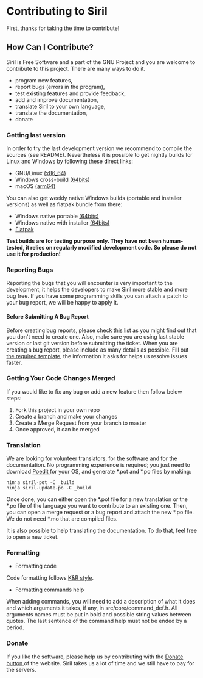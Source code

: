 # Contributing to Siril

First, thanks for taking the time to contribute!

## How Can I Contribute?

Siril is Free Software and a part of the GNU Project and you are welcome to contribute to this project. There are many ways to do it.

 * program new features,
 * report bugs (errors in the program),
 * test existing features and provide feedback,
 * add and improve documentation,
 * translate Siril to your own language,
 * translate the documentation,
 * donate
 
### Getting last version

In order to try the last development version we recommend to compile the sources (see README). Nevertheless it is possible to get nightly builds for Linux and Windows by following these direct links:

 * GNU/Linux [(x86_64)](https://gitlab.com/free-astro/siril/-/jobs/artifacts/master/download?job=appimage-nightly)
 * Windows cross-build [(64bits)](https://gitlab.com/free-astro/siril/-/jobs/artifacts/master/download?job=win64-nightly)
 * macOS [(arm64)](https://gitlab.com/free-astro/siril/-/jobs/artifacts/master/download?job=siril-macos:%20[macosarm])


You can also get weekly native Windows builds (portable and installer versions) as well as flatpak bundle from there:
 * Windows native portable [(64bits)](https://gitlab.com/free-astro/siril/-/jobs/artifacts/master/download?job=win64-native-nightly)
 * Windows native with installer [(64bits)](https://gitlab.com/free-astro/siril/-/jobs/artifacts/master/download?job=win64-native-installer)
 * [Flatpak](https://gitlab.com/free-astro/siril/-/jobs/artifacts/master/download?job=flatpak-nightly)
 
 **Test builds are for testing purpose only. They have not been human-tested, it relies on regularly modified development code. So please do not use it for production!**
 
### Reporting Bugs

Reporting the bugs that you will encounter is very important to the development, it helps the developers to make Siril more stable and more bug free. If you have some programming skills you can attach a patch to your bug report, we will be happy to apply it.

#### Before Submitting A Bug Report

Before creating bug reports, please check [this list](https://gitlab.com/free-astro/siril/issues) as you might find out that you don't need to create one. Also, make sure you are using last stable version or last git version before submitting the ticket. 
When you are creating a bug report, please include as many details as possible. Fill out [the required template](https://gitlab.com/free-astro/siril/blob/master/.gitlab/issue_templates/bug.md), the information it asks for helps us resolve issues faster.

### Getting Your Code Changes Merged

If you would like to fix any bug or add a new feature then follow below steps:
1. Fork this project in your own repo
2. Create a branch and make your changes
3. Create a Merge Request from your branch to master
4. Once approved, it can be merged

### Translation

We are looking for volunteer translators, for the software and for the documentation. No programming experience is required; you just need to download [ Poedit ](https://poedit.net/) for your OS, and generate *.pot and *.po files by making:

    ninja siril-pot -C _build
    ninja siril-update-po -C _build
    
Once done, you can either open the *.pot file for a new translation or the *.po file of the language you want to contribute to an existing one. Then, you can open a merge request or a bug report and attach the new *.po file. We do not need *.mo that are compiled files.

It is also possible to help translating the documentation. To do that, feel free to open a new ticket.

### Formatting

* Formatting code

Code formatting follows [K&R style](https://en.wikipedia.org/wiki/Indentation_style#K&R_style).

* Formatting commands help

When adding commands, you will need to add a description of what it does and which arguments it takes, if any, in src/core/command_def.h. All arguments names must be put in bold and possible string values between quotes. The last sentence of the command help must not be ended by a period.

### Donate

If you like the software, please help us by contributing with the [ Donate button ](https://www.siril.org/#support-us) of the website. Siril takes us a lot of time and we still have to pay for the servers. 
